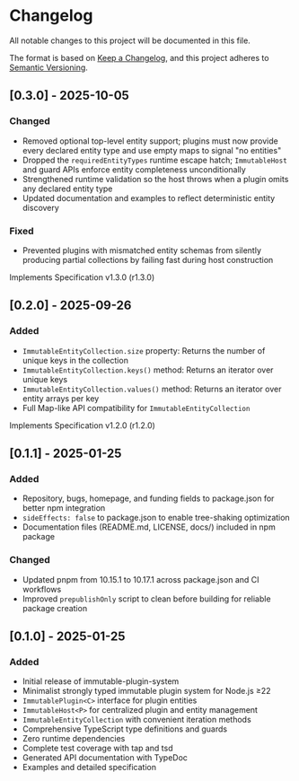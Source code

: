 # Changelog

All notable changes to this project will be documented in this file.

The format is based on [Keep a Changelog](https://keepachangelog.com/en/1.0.0/),
and this project adheres to
[Semantic Versioning](https://semver.org/spec/v2.0.0.html).

## [0.3.0] - 2025-10-05

### Changed

- Removed optional top-level entity support; plugins must now provide every
  declared entity type and use empty maps to signal "no entities"
- Dropped the `requiredEntityTypes` runtime escape hatch; `ImmutableHost` and
  guard APIs enforce entity completeness unconditionally
- Strengthened runtime validation so the host throws when a plugin omits any
  declared entity type
- Updated documentation and examples to reflect deterministic entity discovery

### Fixed

- Prevented plugins with mismatched entity schemas from silently producing
  partial collections by failing fast during host construction

Implements Specification v1.3.0 (r1.3.0)

## [0.2.0] - 2025-09-26

### Added

- `ImmutableEntityCollection.size` property: Returns the number of unique keys
  in the collection
- `ImmutableEntityCollection.keys()` method: Returns an iterator over unique
  keys
- `ImmutableEntityCollection.values()` method: Returns an iterator over entity
  arrays per key
- Full Map-like API compatibility for `ImmutableEntityCollection`

Implements Specification v1.2.0 (r1.2.0)

## [0.1.1] - 2025-01-25

### Added

- Repository, bugs, homepage, and funding fields to package.json for better npm
  integration
- `sideEffects: false` to package.json to enable tree-shaking optimization
- Documentation files (README.md, LICENSE, docs/) included in npm package

### Changed

- Updated pnpm from 10.15.1 to 10.17.1 across package.json and CI workflows
- Improved `prepublishOnly` script to clean before building for reliable package
  creation

## [0.1.0] - 2025-01-25

### Added

- Initial release of immutable-plugin-system
- Minimalist strongly typed immutable plugin system for Node.js ≥22
- `ImmutablePlugin<C>` interface for plugin entities
- `ImmutableHost<P>` for centralized plugin and entity management
- `ImmutableEntityCollection` with convenient iteration methods
- Comprehensive TypeScript type definitions and guards
- Zero runtime dependencies
- Complete test coverage with tap and tsd
- Generated API documentation with TypeDoc
- Examples and detailed specification
